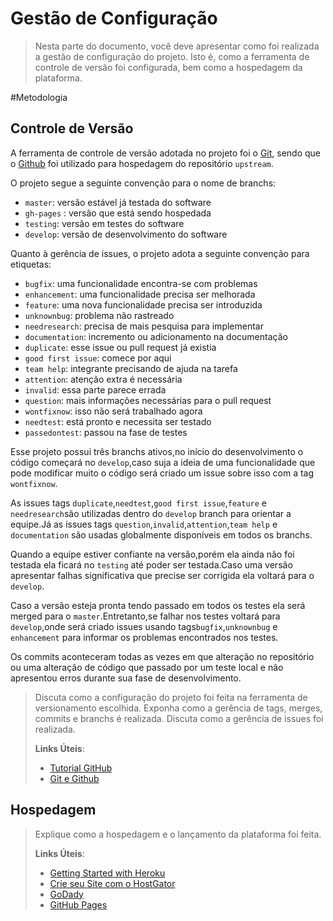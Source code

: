 # Gestão de Configuração

> Nesta parte do documento, você deve apresentar como foi realizada a
> gestão de configuração do projeto. Isto é, como a ferramenta de
> controle de versão foi configurada, bem como a hospedagem da
> plataforma.

#Metodologia

## Controle de Versão

A ferramenta de controle de versão adotada no projeto foi o
[Git](https://git-scm.com/), sendo que o [Github](https://github.com)
foi utilizado para hospedagem do repositório `upstream`.

O projeto segue a seguinte convenção para o nome de branchs:

- `master`: versão estável já testada do software
- `gh-pages` : versão que está sendo hospedada
- `testing`: versão em testes do software
- `develop`: versão de desenvolvimento do software

Quanto à gerência de issues, o projeto adota a seguinte convenção para
etiquetas:

- `bugfix`: uma funcionalidade encontra-se com problemas
- `enhancement`: uma funcionalidade precisa ser melhorada
- `feature`: uma nova funcionalidade precisa ser introduzida
- `unknownbug`: problema não rastreado
- `needresearch`: precisa de mais pesquisa para implementar
- `documentation`: incremento ou adicionamento na documentação
- `duplicate`: esse issue ou pull request já existia
- `good first issue`: comece por aqui
- `team help`: integrante precisando de ajuda na tarefa
- `attention`: atenção extra é necessária
- `invalid`: essa parte parece errada
- `question`: mais informações necessárias para o pull request
- `wontfixnow`: isso não será trabalhado agora
- `needtest`: está pronto e necessita ser testado
- `passedontest`: passou na fase de testes

Esse projeto possui três branchs ativos,no início do desenvolvimento o código
começará no `develop`,caso suja a ideia de uma funcionalidade que pode 
modificar muito o código será criado um issue sobre isso com a 
tag `wontfixnow`.

As issues tags `duplicate`,`needtest`,`good first issue`,`feature` e `needresearch`são utilizadas
dentro do  `develop` branch para orientar a equipe.Já as issues tags
`question`,`invalid`,`attention`,`team help` e `documentation` são usadas globalmente disponíveis em todos
os branchs.

Quando a equipe estiver confiante na versão,porém ela ainda não foi testada ela ficará no 
`testing` até poder ser testada.Caso uma versão apresentar falhas significativa que precise ser
corrigida ela voltará para o `develop`.

Caso a versão esteja pronta tendo passado em todos os testes ela será merged para o `master`.Entretanto,se falhar nos testes voltará para `develop`,onde será criado issues usando tags`bugfix`,`unknownbug` e `enhancement` para informar os problemas encontrados nos testes.

Os commits aconteceram todas as vezes em que alteração no repositório ou uma alteração de código que passado por um teste local
e não apresentou erros durante sua fase de desenvolvimento.


> Discuta como a configuração do projeto foi feita na ferramenta de
> versionamento escolhida. Exponha como a gerência de tags, merges,
> commits e branchs é realizada. Discuta como a gerência de issues foi
> realizada.
>
> **Links Úteis**:
> - [Tutorial GitHub](https://guides.github.com/activities/hello-world/)
> - [Git e Github](https://www.youtube.com/playlist?list=PLHz_AreHm4dm7ZULPAmadvNhH6vk9oNZA)

## Hospedagem

> Explique como a hospedagem e o lançamento da plataforma foi feita.
>
> **Links Úteis**:
>
> - [Getting Started with Heroku](https://devcenter.heroku.com/start)
> - [Crie seu Site com o
>   HostGator](https://www.hostgator.com.br/como-publicar-seu-site)
> - [GoDady](https://br.godaddy.com/how-to)
> - [GitHub Pages](https://pages.github.com/)
